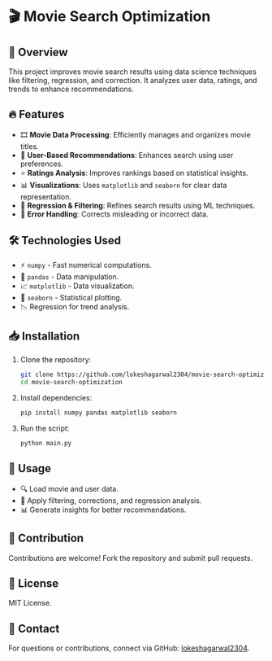 # 🎬 Movie Search Optimization

## 🌟 Overview
This project improves movie search results using data science techniques like filtering, regression, and correction. It analyzes user data, ratings, and trends to enhance recommendations. 

## 🔥 Features
- 🎞 **Movie Data Processing**: Efficiently manages and organizes movie titles.
- 👤 **User-Based Recommendations**: Enhances search using user preferences.
- ⭐ **Ratings Analysis**: Improves rankings based on statistical insights.
- 📊 **Visualizations**: Uses `matplotlib` and `seaborn` for clear data representation.
- 🤖 **Regression & Filtering**: Refines search results using ML techniques.
- 🔄 **Error Handling**: Corrects misleading or incorrect data.

## 🛠 Technologies Used
- ⚡ `numpy` - Fast numerical computations.
- 📑 `pandas` - Data manipulation.
- 📈 `matplotlib` - Data visualization.
- 🎨 `seaborn` - Statistical plotting.
- 📉 Regression for trend analysis.

## 📥 Installation
1. Clone the repository:
   ```bash
   git clone https://github.com/lokeshagarwal2304/movie-search-optimization.git
   cd movie-search-optimization
   ```
2. Install dependencies:
   ```bash
   pip install numpy pandas matplotlib seaborn
   ```
3. Run the script:
   ```bash
   python main.py
   ```

## 🚀 Usage
- 🔍 Load movie and user data.
- 🔄 Apply filtering, corrections, and regression analysis.
- 📊 Generate insights for better recommendations.

## 🤝 Contribution
Contributions are welcome! Fork the repository and submit pull requests.

## 📜 License
MIT License.

## 📧 Contact
For questions or contributions, connect via GitHub: [lokeshagarwal2304](https://github.com/lokeshagarwal2304).

